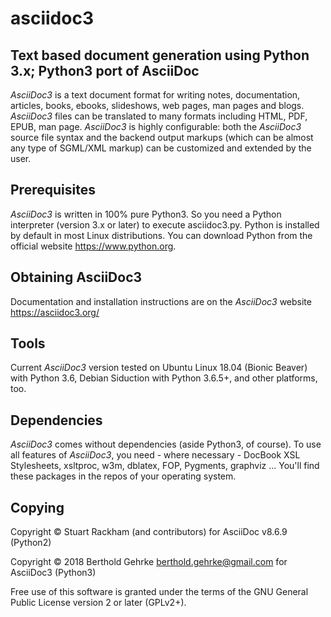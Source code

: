 # asciidoc3
## Text based document generation using Python 3.x; Python3 port of AsciiDoc

*AsciiDoc3* is a text document format for writing notes, documentation, articles, books,
ebooks, slideshows, web pages, man pages and blogs. *AsciiDoc3* files can be translated to many
formats including HTML, PDF, EPUB, man page.
*AsciiDoc3* is highly configurable: both the *AsciiDoc3* source file syntax and the backend output markups
(which can be almost any type of SGML/XML markup) can be customized and extended by the user.

## Prerequisites
*AsciiDoc3* is written in 100% pure Python3. So you need a Python interpreter (version 3.x or later) to execute asciidoc3.py.
Python is installed by default in most Linux distributions. You can download Python from the official website
https://www.python.org.

## Obtaining AsciiDoc3
Documentation and installation instructions are on the *AsciiDoc3* website https://asciidoc3.org/

## Tools
Current *AsciiDoc3* version tested on Ubuntu Linux 18.04 (Bionic Beaver) with Python 3.6, Debian Siduction with Python 3.6.5+, and other platforms, too.

## Dependencies
*AsciiDoc3* comes without dependencies (aside Python3, of course). To use all features of *AsciiDoc3*, you need - where necessary - DocBook XSL Stylesheets, xsltproc, w3m, dblatex, FOP, Pygments, graphviz ... You'll find these packages in the repos of your operating system.

## Copying
Copyright © Stuart Rackham (and contributors) for AsciiDoc v8.6.9 (Python2)

Copyright © 2018 Berthold Gehrke <berthold.gehrke@gmail.com> for AsciiDoc3 (Python3)

Free use of this software is granted under the terms of the GNU General Public License version 2 or later (GPLv2+).
